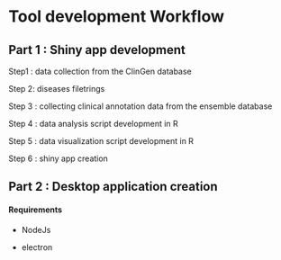 # Tool development Workflow

## Part 1 : Shiny app development

Step1 : data collection from the ClinGen database

Step 2: diseases filetrings

Step 3 : collecting clinical annotation data from the ensemble database

Step 4 : data analysis script development in R

Step 5 : data visualization script development in R

Step 6 : shiny app creation

## Part 2 : Desktop application creation

#### Requirements

* NodeJs

* electron



